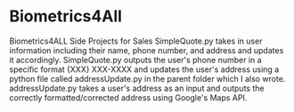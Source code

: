 # Biometrics4All
Biometrics4ALL Side Projects for Sales
SimpleQuote.py takes in user information including their name, phone number, and address and updates it accordingly. 
SimpleQuote.py outputs the user's phone number in a specific format {XXX} XXX-XXXX and updates the user's address using a python file called addressUpdate.py
in the parent folder which I also wrote. addressUpdate.py takes a user's address as an input and outputs the correctly formatted/corrected address using Google's 
Maps API. 
